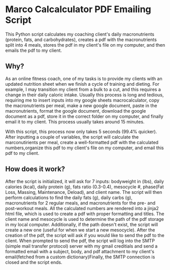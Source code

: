 # Marco Calcalculator PDF Emailing Script

This Python script calculates my coaching client's daily macronutrients (protein, fats, and carbohydrates), creates a pdf with the macronutrients split into 4 meals, stores the pdf in my client's file on my computer, and then emails the pdf to my client.

## Why?

As an online fitness coach, one of my tasks is to provide my clients with an updated nutrition sheet when we finish a cycle of training and dieting. For example, I may transition my client from a bulk to a cut, and this requires a change in their daily caloric intake. Usually this process is long and tedious, requiring me to insert inputs into my google sheets macrocalculator, copy the macronutrients per meal, make a new google document, paste in the macronutrients, format the google document, download the google document as a pdf, store it in the correct folder on my computer, and finally email it to my client. This process usually takes around 15 minutes.

With this script, this process now only takes 5 seconds (99.4% quicker). After inputting a couple of variables, the script will calculate the marconutirients per meal, create a well-formatted pdf with the calculated numbers,organize this pdf to my client's file on my computer, and email this pdf to my client.

## How does it work?

After the script is initialized, it will ask for 7 inputs: bodyweight in (lbs), daily calories (kcal), daily protein (g), fats ratio (0.3-0.4), mesocycle #, phase(Fat Loss, Massing, Maintenance, Deload), and client name. The script will then perform calculations to find the daily fats (g), daily carbs (g), macronutrients for 2 regular meals, and macronutrients for the pre- and post-workout meals. All the calculated numbers are rendered into a jinja2 html file, which is used to create a pdf with proper formatting and titles. The client name and mesocycle is used to determine the path of the pdf storage in my local computer. Additionally, if the path doesn't exist, the script will create a new one (useful for when we start a new mesocycle). After the creation of the pdf, the script will ask if you would like to send the pdf to the client. When prompted to send the pdf, the script will log into the SMTP (simple mail transfer protocol) server with my gmail creditials and send a formatted email with a subject, body, and pdf attachment to my client's email(fetched from a custom dictionary)Finally, the SMTP connection is closed and the script ends.